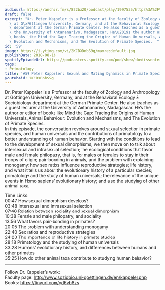 ```yaml
---
audiourl: https://anchor.fm/s/822ba20/podcast/play/1997535/https%3A%2F%2Fd3ctxlq1ktw2nl.cloudfront.net%2Fproduction%2F2018-11-28%2F7651234-44100-2-cd94668eaceb4.mp3
draft: false
excerpt: "Dr. Peter Kappeler is a Professor at the faculty of Zoology and Anthropology\
  \ at G\xF6ttingen University, Germany, and at the Behavioral Ecology & Sociobiology\
  \ department at the German Primate Center. He also teaches as a guest lecturer at\
  \ the University of Antananarivo, Madagascar. He\u2019s the author or editor of\
  \ books like Mind the Gap: Tracing the Origins of Human Universals, Animal Behaviour:\
  \ Evolution and Mechanisms, and The Evolution of Primate Species.  "
id: '59'
image: https://i.ytimg.com/vi/2KCDXDnbS9g/maxresdefault.jpg
publishDate: 2018-08-16
spotifyEpisodeUrl: https://podcasters.spotify.com/pod/show/thedissenter/episodes/59-Peter-Kappeler-Sexual-and-Mating-Dynamics-in-Primate-Species--Human-Universals-e2rf8v
tags:
- Primatology
title: '#59 Peter Kappeler: Sexual and Mating Dynamics in Primate Species, Human Universals'
youtubeid: 2KCDXDnbS9g
---
```

<div class="timelinks">

Dr. Peter Kappeler is a Professor at the faculty of Zoology and Anthropology at Göttingen University, Germany, and at the Behavioral Ecology & Sociobiology department at the German Primate Center. He also teaches as a guest lecturer at the University of Antananarivo, Madagascar. He’s the author or editor of books like Mind the Gap: Tracing the Origins of Human Universals, Animal Behaviour: Evolution and Mechanisms, and The Evolution of Primate Species.  
In this episode, the conversation revolves around sexual selection in primate species, and human universals and the contributions of primatology to a better understanding of human behavior. Starting with the conditions to lead to the development of sexual dimorphisms, we then move on to talk about intersexual and intrasexual selection; the ecological conditions that favor male and female philopatry, that is, for males or females to stay in their troops of origin; pair-bonding in animals, and the problem with explaining monogamy; how sex ratios influence reproductive strategies; life history, and what it tells us about the evolutionary history of a particular species; primatology and the study of human universals; the relevance of the unique events in Homo sapiens’ evolutionary history; and also the studying of other animal taxa. 

Time Links:  
<time>00:47</time> How sexual dimorphism develops?  
<time>03:48</time> Intersexual and intrasexual selection    
<time>07:48</time> Relation between sociality and sexual dimorphism    
<time>10:38</time> Female and male philopatry, and sociality   
<time>13:56</time> What favors pair-bonding in primates?    
<time>20:05</time> The problem with understanding monogamy    
<time>22:40</time> Sex ratios and reproductive strategies    
<time>24:23</time> The importance of life history in primate studies    
<time>28:18</time> Primatology and the studying of human universals    
<time>33:28</time> Humans’ evolutionary history, and differences between humans and other primates  
<time>35:25</time> How do other animal taxa contribute to studying human behavior?

---

Follow Dr. Kappeler’s work:  
Faculty page: http://www.soziobio.uni-goettingen.de/en/kappeler.php  
Books: https://tinyurl.com/yd6vb8zs
</div>

